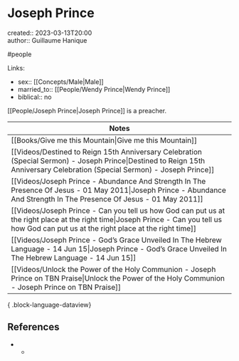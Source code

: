 # Joseph Prince

created:: 2023-03-13T20:00  
author:: Guillaume Hanique

#people

Links:

- sex:: [[Concepts/Male\|Male]]
- married_to:: [[People/Wendy Prince\|Wendy Prince]]
- biblical:: no

[[People/Joseph Prince\|Joseph Prince]] is a preacher.

| Notes                                                                                                                                                                                          |
| ---------------------------------------------------------------------------------------------------------------------------------------------------------------------------------------------- |
| [[Books/Give me this Mountain\|Give me this Mountain]]                                                                                                                                      |
| [[Videos/Destined to Reign 15th Anniversary Celebration (Special Sermon) - Joseph Prince\|Destined to Reign 15th Anniversary Celebration (Special Sermon) - Joseph Prince]]                 |
| [[Videos/Joseph Prince - Abundance And Strength In The Presence Of Jesus - 01 May 2011\|Joseph Prince - Abundance And Strength In The Presence Of Jesus - 01 May 2011]]                     |
| [[Videos/Joseph Prince - Can you tell us how God can put us at the right place at the right time\|Joseph Prince - Can you tell us how God can put us at the right place at the right time]] |
| [[Videos/Joseph Prince - God’s Grace Unveiled In The Hebrew Language - 14 Jun 15\|Joseph Prince - God’s Grace Unveiled In The Hebrew Language - 14 Jun 15]]                                 |
| [[Videos/Unlock the Power of the Holy Communion - Joseph Prince on TBN Praise\|Unlock the Power of the Holy Communion - Joseph Prince on TBN Praise]]                                       |

{ .block-language-dataview}

## References

- -
